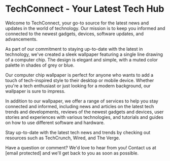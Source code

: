 <!--font:Poppins-->

# TechConnect - Your Latest Tech Hub

Welcome to TechConnect, your go-to source for the latest news and updates in the world of technology. Our mission is to keep you informed and connected to the newest gadgets, devices, software updates, and advancements.

As part of our commitment to staying up-to-date with the latest in technology, we've created a sleek wallpaper featuring a single line drawing of a computer chip. The design is elegant and simple, with a muted color palette in shades of grey or blue.

Our computer chip wallpaper is perfect for anyone who wants to add a touch of tech-inspired style to their desktop or mobile device. Whether you're a tech enthusiast or just looking for a modern background, our wallpaper is sure to impress.

In addition to our wallpaper, we offer a range of services to help you stay connected and informed, including news and articles on the latest tech trends and developments, reviews of the newest gadgets and devices, user stories and experiences with various technologies, and tutorials and guides on how to use different software and hardware.

Stay up-to-date with the latest tech news and trends by checking out resources such as TechCrunch, Wired, and The Verge.

Have a question or comment? We'd love to hear from you! Contact us at [email protected] and we'll get back to you as soon as possible.

<!--

Write me content for website with wallpaper which alt text is:

"A wallpaper with a single line drawing of a computer chip, in a muted color palette such as grey or blue."

The name/title of the page should not be 1:1 copy of the alt text but rather a real content of the website which is using this wallpaper.

- Use markdown format 
- Start with heading
- Heading should be short and concise
- The content should look like a real website 
- The website should not be about the wallpaper, wallpaper is just a related background
- Heading should be contain work "wallpaper" or "background"
- Include real sections like references, contact, user stories, etc. use things relevant to the page purpose.
- Feel free to use structure like headings, bullets, numbering, blockquotes, paragraphs, horizontal lines, etc.
- You can use formatting like bold or _italic_
- You can include UTF-8 emojis
- Links should be only #hash anchors (and you can refer to the document itself)
- Do not include images


---


# TechConnect - Connecting You to the Latest in Technology

## About Us
At TechConnect, we are dedicated to providing you with the latest news and updates in the world of technology. From new gadgets and devices to software updates and advancements, we strive to keep you informed and up-to-date.

## Our Services
We offer a range of services to help you stay connected and informed, including:

- News and articles on the latest tech trends and developments
- Reviews of the newest gadgets and devices
- User stories and experiences with various technologies
- Tutorials and guides on how to use different software and hardware

## Our Wallpaper
As part of our commitment to staying up-to-date with the latest in technology, we have created a wallpaper that features a single line drawing of a computer chip. The design is simple yet elegant, with a muted color palette in shades of grey or blue.

Our wallpaper is perfect for anyone who wants to add a touch of tech-inspired style to their desktop or mobile device. Whether you're a tech enthusiast or just looking for a sleek and modern background, our computer chip wallpaper is sure to impress.

## How to Download
To download our wallpaper, simply click on the link below and save the image to your device. Then, set it as your desktop or mobile background to enjoy the sleek and stylish design.

[Download our Computer Chip Wallpaper](#)

## References
Stay up-to-date with the latest tech news and trends by checking out these resources:

- [TechCrunch](#)
- [Wired](#)
- [The Verge](#)

## Contact Us
Have a question or comment? We'd love to hear from you! Contact us at [email protected] and we'll get back to you as soon as possible.


---


Heading is too long, rewrite whole content.


---


# TechConnect - Stay Up-to-Date with the Latest in Technology

At TechConnect, we are dedicated to providing you with the latest news and updates in the world of technology. From new gadgets and devices to software updates and advancements, we strive to keep you informed and connected.

As part of our commitment to staying up-to-date with the latest in technology, we have created a sleek and stylish wallpaper featuring a single line drawing of a computer chip. The design is simple yet elegant, with a muted color palette in shades of grey or blue.

Our computer chip wallpaper is perfect for anyone who wants to add a touch of tech-inspired style to their desktop or mobile device. Whether you're a tech enthusiast or just looking for a modern background, our wallpaper is sure to impress.

In addition to our wallpaper, we offer a range of services to help you stay connected and informed, including news and articles on the latest tech trends and developments, reviews of the newest gadgets and devices, user stories and experiences with various technologies, and tutorials and guides on how to use different software and hardware.

Stay up-to-date with the latest tech news and trends by checking out resources such as TechCrunch, Wired, and The Verge.

Have a question or comment? We'd love to hear from you! Contact us at [email protected] and we'll get back to you as soon as possible.


---


Heading is too long, rewrite whole content.


---


# TechConnect - Your Source for the Latest in Technology

At TechConnect, we're passionate about keeping you informed and connected to the latest advancements in technology. That's why we offer a range of services, including news and articles on the newest tech trends, reviews of the latest gadgets and devices, user stories and experiences, and tutorials and guides on how to use different software and hardware.

As part of our commitment to staying up-to-date with the latest in technology, we've created a sleek and stylish wallpaper featuring a single line drawing of a computer chip. The design is elegant and simple, with a muted color palette in shades of grey or blue.

Our computer chip wallpaper is perfect for anyone who wants to add a touch of tech-inspired style to their desktop or mobile device. Whether you're a tech enthusiast or just looking for a modern background, our wallpaper is sure to impress.

Stay up-to-date with the latest tech news and trends by checking out resources such as TechCrunch, Wired, and The Verge.

Have a question or comment? We'd love to hear from you! Contact us at [email protected] and we'll get back to you as soon as possible.


---


Heading is too long, rewrite whole content.


---


# TechConnect - Your Hub for the Latest in Tech

Welcome to TechConnect, your go-to source for the latest news and updates in the world of technology. Our mission is to keep you informed and connected to the newest gadgets, devices, software updates, and advancements.

As part of our commitment to staying up-to-date with the latest in technology, we've created a sleek wallpaper featuring a single line drawing of a computer chip. The design is elegant and simple, with a muted color palette in shades of grey or blue.

Our computer chip wallpaper is perfect for anyone who wants to add a touch of tech-inspired style to their desktop or mobile device. Whether you're a tech enthusiast or just looking for a modern background, our wallpaper is sure to impress.

In addition to our wallpaper, we offer a range of services to help you stay connected and informed, including news and articles on the latest tech trends and developments, reviews of the newest gadgets and devices, user stories and experiences with various technologies, and tutorials and guides on how to use different software and hardware.

Stay up-to-date with the latest tech news and trends by checking out resources such as TechCrunch, Wired, and The Verge.

Have a question or comment? We'd love to hear from you! Contact us at [email protected] and we'll get back to you as soon as possible.


---


Write me a Google font which is best fitting for the website.

Pick from the list:
- Montserrat
- Poppins
- IBM Plex Sans
- Great Vibes
- Raleway
- Lato
- Exo 2
- Roboto
- Futura
- Barlow Condensed
- Alegreya
- Inter
- Open Sans
- Dancing Script
- Lobster
- Orbitron
- Playfair Display


Write just the font name nothing else.


---


Poppins

-->
